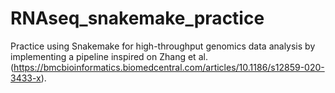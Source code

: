 # RNAseq_snakemake_practice
Practice using Snakemake for high-throughput genomics data analysis by implementing a pipeline inspired on Zhang et al.(https://bmcbioinformatics.biomedcentral.com/articles/10.1186/s12859-020-3433-x).
